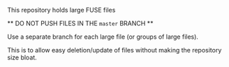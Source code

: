 This repository holds large FUSE files

** DO NOT PUSH FILES IN THE `master` BRANCH **

Use a separate branch for each large file (or groups of large files).

This is to allow easy deletion/update of files without making the repository size bloat.